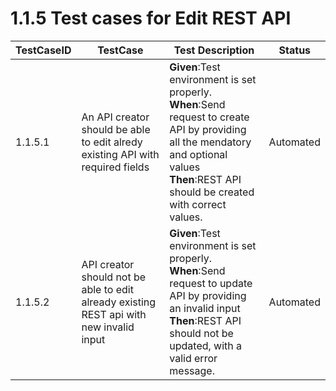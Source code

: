 # 1.1.5 Test cases for Edit REST API


| TestCaseID| TestCase| Test Description| Status|
| ----------| --------| ----------| ------|
| 1.1.5.1| An API creator should be able to edit alredy existing API with required fields |  **Given**:Test environment is set properly. <br> **When**:Send request to create API by providing all the mendatory and optional values <br> **Then**:REST API should be created with correct values. | Automated|
| 1.1.5.2| API creator should not be able to edit already existing REST api with new invalid input |  **Given**:Test environment is set properly. <br> **When**:Send request to update API by providing an invalid input <br> **Then**:REST API should not be updated, with a valid error message. | Automated|

